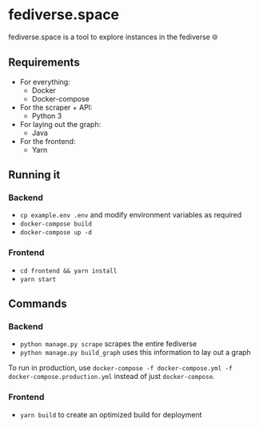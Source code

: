# fediverse.space
fediverse.space is a tool to explore instances in the fediverse 🌐

## Requirements
- For everything:
  - Docker
  - Docker-compose
- For the scraper + API:
  - Python 3
- For laying out the graph:
  - Java
- For the frontend:
  - Yarn

## Running it
### Backend
- `cp example.env .env` and modify environment variables as required
- `docker-compose build`
- `docker-compose up -d`
### Frontend
- `cd frontend && yarn install`
- `yarn start`

## Commands
### Backend
- `python manage.py scrape` scrapes the entire fediverse
- `python manage.py build_graph` uses this information to lay out a graph

To run in production, use `docker-compose -f docker-compose.yml -f docker-compose.production.yml` instead of just `docker-compose`.

### Frontend
- `yarn build` to create an optimized build for deployment

